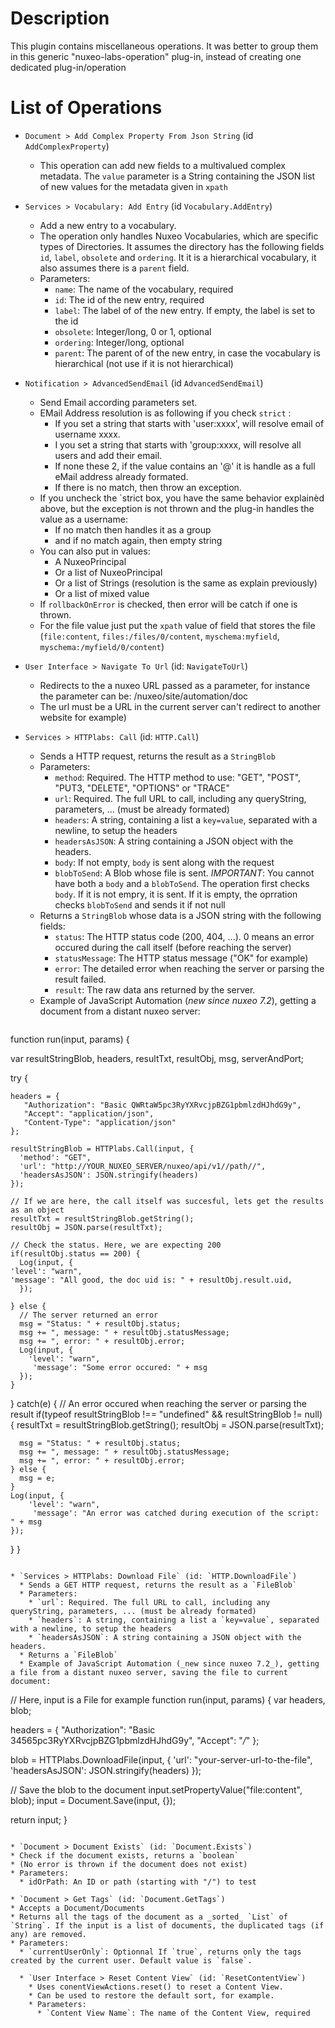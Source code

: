 # Description
This plugin contains miscellaneous operations. It was better to group them in this generic "nuxeo-labs-operation" plug-in, instead of creating one dedicated plug-in/operation

# List of Operations
* `Document > Add Complex Property From Json String` (id `AddComplexProperty`)
  * This operation can add new fields to a multivalued complex metadata. The `value` parameter is a String containing the JSON list of new values for the metadata given in `xpath`

* `Services > Vocabulary: Add Entry` (id `Vocabulary.AddEntry`)
  * Add a new entry to a vocabulary.
  * The operation only handles Nuxeo Vocabularies, which are specific types of Directories. It assumes the directory has the following fields `id`, `label`, `obsolete` and `ordering`. It it is a hierarchical vocabulary, it also assumes there is a `parent` field.
  * Parameters:
    * `name`: The name of the vocabulary, required
    * `id`: The id of the new entry, required
    * `label`: The label of of the new entry. If empty, the label is set to the id
    * `obsolete`: Integer/long, 0 or 1,  optional
    * `ordering`: Integer/long, optional
    * `parent`: The parent of of the new entry, in case the vocabulary is hierarchical (not use if it is not hierarchical)

* `Notification > AdvancedSendEmail` (id `AdvancedSendEmail`)
  * Send Email according parameters set.
  * EMail Address resolution is as following if you check `strict` :
    * If you set a string that starts with 'user:xxxx', will resolve email of username xxxx.
    * I you set a string that starts with 'group:xxxx, will resolve all users and add their email.
    * If none these 2, if the value contains an '@' it is handle as a full eMail address already formated.
    * If there is no match, then throw an exception.
  * If you uncheck the `strict box, you have the same behavior explainèd above, but the exception is not thrown and the plug-in handles the value as a username:
    * If no match then handles it as a group
    * and if no match again, then empty string
  * You can also put in values:
    * A NuxeoPrincipal
    * Or a list of NuxeoPrincipal
    * Or a list of Strings (resolution is the same as explain previously)
    * Or a list of mixed value
  * If `rollbackOnError` is checked, then error will be catch if one is thrown.
  * For the file value just put the `xpath` value of field that stores the file (`file:content`, `files:/files/0/content`, `myschema:myfield`, `myschema:/myfield/0/content`)

* `User Interface > Navigate To Url` (id: `NavigateToUrl`)
  * Redirects to the a nuxeo URL passed as a parameter, for instance the parameter can be: /nuxeo/site/automation/doc
  * The url must be a URL in the current server can't redirect to another website for example)

* `Services > HTTPlabs: Call` (id: `HTTP.Call`)
  * Sends a HTTP request, returns the result as a `StringBlob`
  * Parameters:
    * `method`: Required. The HTTP method to use: "GET", "POST", "PUT3, "DELETE", "OPTIONS" or "TRACE"
    * `url`: Required. The full URL to call, including any queryString, parameters, ... (must be already formated)
    * `headers`: A string, containing a list a `key=value`, separated with a newline, to setup the headers
    * `headersAsJSON`: A string containing a JSON object with the headers.
	* `body`: If not empty, `body` is sent along with the request
	* `blobToSend`: A Blob whose file is sent. *IMPORTANT*: You cannot have both a `body` and a `blobToSend`. The operation first checks `body`. If it is not empry, it is sent. If it is empty, the oprration checks `blobToSend` and sends it if not null
  * Returns a `StringBlob` whose data is a JSON string with the following fields:
    * `status`: The HTTP status code (200, 404, ...). 0 means an error occured during the call itself (before reaching the server)
    * `statusMessage`: The HTTP status message ("OK" for example)
    * `error`: The detailed error when reaching the server or parsing the result failed.
    * `result`: The raw data ans returned by the server.
  * Example of JavaScript Automation (_new since nuxeo 7.2_), getting a document from a distant nuxeo server:

  ```javascript
function run(input, params) {

  var resultStringBlob, headers, resultTxt, resultObj, msg, serverAndPort;

  try {

    headers = {
       "Authorization": "Basic QWRtaW5pc3RyYXRvcjpBZG1pbmlzdHJhdG9y",
       "Accept": "application/json",
       "Content-Type": "application/json"
    };

    resultStringBlob = HTTPlabs.Call(input, {
      'method': "GET",
      'url': "http://YOUR_NUXEO_SERVER/nuxeo/api/v1//path//",
      'headersAsJSON': JSON.stringify(headers)
    });

    // If we are here, the call itself was succesful, lets get the results as an object
    resultTxt = resultStringBlob.getString();
    resultObj = JSON.parse(resultTxt);

    // Check the status. Here, we are expecting 200
    if(resultObj.status == 200) {
      Log(input, {
	'level': "warn",
	'message': "All good, the doc uid is: " + resultObj.result.uid,
      });

    } else {
      // The server returned an error
      msg = "Status: " + resultObj.status;
      msg += ", message: " + resultObj.statusMessage;
      msg += ", error: " + resultObj.error;
      Log(input, {
        'level': "warn",
         'message': "Some error occured: " + msg
      });
    }

  } catch(e) {
    // An error occured when reaching the server or parsing the result
    if(typeof resultStringBlob !== "undefined" && resultStringBlob != null) {
      resultTxt = resultStringBlob.getString();
      resultObj = JSON.parse(resultTxt);

      msg = "Status: " + resultObj.status;
      msg += ", message: " + resultObj.statusMessage;
      msg += ", error: " + resultObj.error;
    } else {
      msg = e;
    }
    Log(input, {
        'level': "warn",
         'message': "An error was catched during execution of the script: " + msg
    });
  }
}
```

* `Services > HTTPlabs: Download File` (id: `HTTP.DownloadFile`)
  * Sends a GET HTTP request, returns the result as a `FileBlob`
  * Parameters:
    * `url`: Required. The full URL to call, including any queryString, parameters, ... (must be already formated)
    * `headers`: A string, containing a list a `key=value`, separated with a newline, to setup the headers
    * `headersAsJSON`: A string containing a JSON object with the headers.
  * Returns a `FileBlob`
  * Example of JavaScript Automation (_new since nuxeo 7.2_), getting a file from a distant nuxeo server, saving the file to current document:

  ```
// Here, input is a File for example
function run(input, params) {
  var headers, blob;

  headers = {
    "Authorization": "Basic 34565pc3RyYXRvcjpBZG1pbmlzdHJhdG9y",
    "Accept": "*/*"
  };

  blob = HTTPlabs.DownloadFile(input, {
    'url': "your-server-url-to-the-file",
    'headersAsJSON': JSON.stringify(headers)
  });

  // Save the blob to the document
  input.setPropertyValue("file:content", blob);
  input = Document.Save(input, {});

  return input;
}
  ```

* `Document > Document Exists` (id: `Document.Exists`)
  * Check if the document exists, returns a `boolean`
  * (No error is thrown if the document does not exist)
  * Parameters:
    * idOrPath: An ID or path (starting with "/") to test

* `Document > Get Tags` (id: `Document.GetTags`)
  * Accepts a Document/Documents
  * Returns all the tags of the document as a _sorted_ `List` of `String`. If the input is a list of documents, the duplicated tags (if any) are removed.
  * Parameters:
    * `currentUserOnly`: Optionnal If `true`, returns only the tags created by the current user. Default value is `false`.

    * `User Interface > Reset Content View` (id: `ResetContentView`)
      * Uses conentViewActions.reset() to reset a Content View.
      * Can be used to restore the default sort, for example.
      * Parameters:
        * `Content View Name`: The name of the Content View, required
